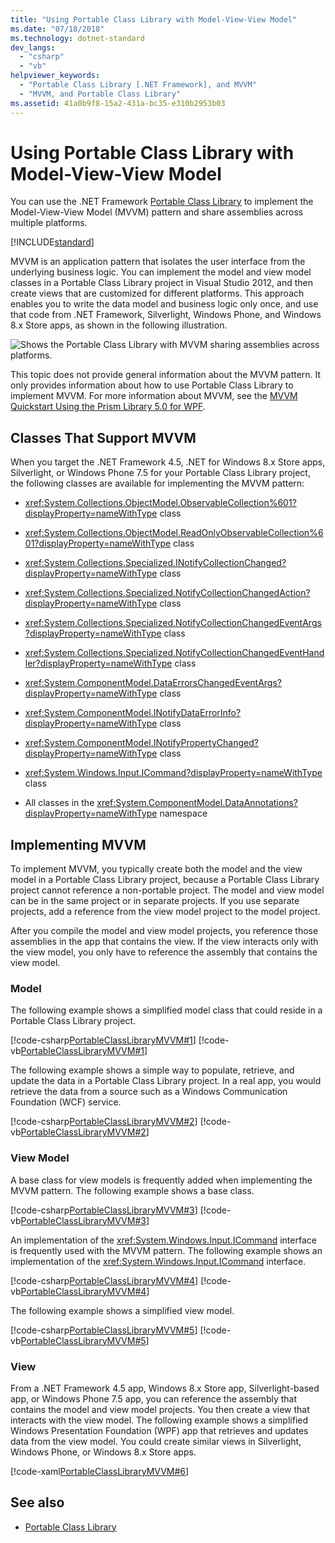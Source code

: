 ```yaml
---
title: "Using Portable Class Library with Model-View-View Model"
ms.date: "07/18/2018"
ms.technology: dotnet-standard
dev_langs:
  - "csharp"
  - "vb"
helpviewer_keywords:
  - "Portable Class Library [.NET Framework], and MVVM"
  - "MVVM, and Portable Class Library"
ms.assetid: 41a0b9f8-15a2-431a-bc35-e310b2953b03
---
```

# Using Portable Class Library with Model-View-View Model
You can use the .NET Framework [Portable Class Library](cross-platform-development-with-the-portable-class-library.md) to implement the Model-View-View Model (MVVM) pattern and share assemblies across multiple platforms.

[!INCLUDE[standard](../../../includes/pcl-to-standard.md)]

 MVVM is an application pattern that isolates the user interface from the underlying business logic. You can implement the model and view model classes in a Portable Class Library project in Visual Studio 2012, and then create views that are customized for different platforms. This approach enables you to write the data model and business logic only once, and use that code from .NET Framework, Silverlight, Windows Phone, and Windows 8.x Store apps, as shown in the following illustration.

 ![Shows the Portable Class Library with MVVM sharing assemblies across platforms.](./media/using-portable-class-library-with-model-view-view-model/mvvm-share-assemblies-across-platforms.png)

 This topic does not provide general information about the MVVM pattern. It only provides information about how to use Portable Class Library to implement MVVM. For more information about MVVM, see the [MVVM Quickstart Using the Prism Library 5.0 for WPF](/previous-versions/msp-n-p/gg430857(v=pandp.40)).

## Classes That Support MVVM
 When you target the .NET Framework 4.5, .NET for Windows 8.x Store apps, Silverlight, or Windows Phone 7.5 for your Portable Class Library project, the following classes are available for implementing the MVVM pattern:

- <xref:System.Collections.ObjectModel.ObservableCollection%601?displayProperty=nameWithType> class

- <xref:System.Collections.ObjectModel.ReadOnlyObservableCollection%601?displayProperty=nameWithType> class

- <xref:System.Collections.Specialized.INotifyCollectionChanged?displayProperty=nameWithType> class

- <xref:System.Collections.Specialized.NotifyCollectionChangedAction?displayProperty=nameWithType> class

- <xref:System.Collections.Specialized.NotifyCollectionChangedEventArgs?displayProperty=nameWithType> class

- <xref:System.Collections.Specialized.NotifyCollectionChangedEventHandler?displayProperty=nameWithType> class

- <xref:System.ComponentModel.DataErrorsChangedEventArgs?displayProperty=nameWithType> class

- <xref:System.ComponentModel.INotifyDataErrorInfo?displayProperty=nameWithType> class

- <xref:System.ComponentModel.INotifyPropertyChanged?displayProperty=nameWithType> class

- <xref:System.Windows.Input.ICommand?displayProperty=nameWithType> class

- All classes in the <xref:System.ComponentModel.DataAnnotations?displayProperty=nameWithType> namespace

## Implementing MVVM
 To implement MVVM, you typically create both the model and the view model in a Portable Class Library project, because a Portable Class Library project cannot reference a non-portable project. The model and view model can be in the same project or in separate projects. If you use separate projects, add a reference from the view model project to the model project.

 After you compile the model and view model projects, you reference those assemblies in the app that contains the view. If the view interacts only with the view model, you only have to reference the assembly that contains the view model.

### Model
 The following example shows a simplified model class that could reside in a Portable Class Library project.

 [!code-csharp[PortableClassLibraryMVVM#1](../../../samples/snippets/csharp/VS_Snippets_CLR/portableclasslibrarymvvm/cs/customer.cs#1)]
 [!code-vb[PortableClassLibraryMVVM#1](../../../samples/snippets/visualbasic/VS_Snippets_CLR/portableclasslibrarymvvm/vb/customer.vb#1)]

 The following example shows a simple way to populate, retrieve, and update the data in a Portable Class Library project. In a real app, you would retrieve the data from a source such as a Windows Communication Foundation (WCF) service.

 [!code-csharp[PortableClassLibraryMVVM#2](../../../samples/snippets/csharp/VS_Snippets_CLR/portableclasslibrarymvvm/cs/customerrepository.cs#2)]
 [!code-vb[PortableClassLibraryMVVM#2](../../../samples/snippets/visualbasic/VS_Snippets_CLR/portableclasslibrarymvvm/vb/customerrepository.vb#2)]

### View Model
 A base class for view models is frequently added when implementing the MVVM pattern. The following example shows a base class.

 [!code-csharp[PortableClassLibraryMVVM#3](../../../samples/snippets/csharp/VS_Snippets_CLR/portableclasslibrarymvvm/cs/viewmodelbase.cs#3)]
 [!code-vb[PortableClassLibraryMVVM#3](../../../samples/snippets/visualbasic/VS_Snippets_CLR/portableclasslibrarymvvm/vb/viewmodelbase.vb#3)]

 An implementation of the <xref:System.Windows.Input.ICommand> interface is frequently used with the MVVM pattern. The following example shows an implementation of the <xref:System.Windows.Input.ICommand> interface.

 [!code-csharp[PortableClassLibraryMVVM#4](../../../samples/snippets/csharp/VS_Snippets_CLR/portableclasslibrarymvvm/cs/relaycommand.cs#4)]
 [!code-vb[PortableClassLibraryMVVM#4](../../../samples/snippets/visualbasic/VS_Snippets_CLR/portableclasslibrarymvvm/vb/relaycommand.vb#4)]

 The following example shows a simplified view model.

 [!code-csharp[PortableClassLibraryMVVM#5](../../../samples/snippets/csharp/VS_Snippets_CLR/portableclasslibrarymvvm/cs/mainpageviewmodel.cs#5)]
 [!code-vb[PortableClassLibraryMVVM#5](../../../samples/snippets/visualbasic/VS_Snippets_CLR/portableclasslibrarymvvm/vb/customerviewmodel.vb#5)]  
  
### View  
 From a .NET Framework 4.5 app, Windows 8.x Store app, Silverlight-based app, or Windows Phone 7.5 app, you can reference the assembly that contains the model and view model projects.  You then create a view that interacts with the view model. The following example shows a simplified Windows Presentation Foundation (WPF) app that retrieves and updates data from the view model. You could create similar views in Silverlight, Windows Phone, or Windows 8.x Store apps.  
  
 [!code-xaml[PortableClassLibraryMVVM#6](../../../samples/snippets/csharp/VS_Snippets_CLR/portableclasslibrarymvvm/cs/mainwindow.xaml#6)]  
  
## See also

- [Portable Class Library](cross-platform-development-with-the-portable-class-library.md)
